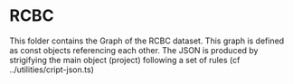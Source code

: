 # RCBC

This folder contains the Graph of the RCBC dataset. This graph is defined as const objects referencing each other.
The JSON is produced by strigifying the main object (project) following a set of rules (cf ../utilities/cript-json.ts)
